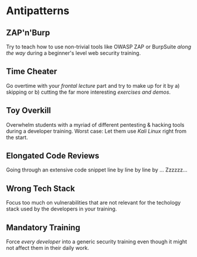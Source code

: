 # Antipatterns

## ZAP'n'Burp

Try to teach how to use non-trivial tools like OWASP ZAP or BurpSuite
_along the way_ during a beginner's level web security training.

## Time Cheater

Go overtime with your _frontal lecture_ part and try to make up for it
by a) skipping or b) cutting the far more interesting _exercises and
demos_.

## Toy Overkill

Overwhelm students with a myriad of different pentesting & hacking tools
during a developer training. Worst case: Let them use _Kali Linux_ right
from the start.

## Elongated Code Reviews

Going through an extensive code snippet line by line by line by ...
Zzzzzz...

## Wrong Tech Stack

Focus too much on vulnerabilities that are not relevant for the
techology stack used by the developers in your training.

## Mandatory Training

Force _every developer_ into a generic security training even though it
might not affect them in their daily work.

